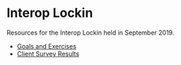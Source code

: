 # Interop Lockin

Resources for the Interop Lockin held in September 2019.

* [Goals and Exercises](./goals-exercises.md)
* [Client Survey Results](./survey-results.md)
